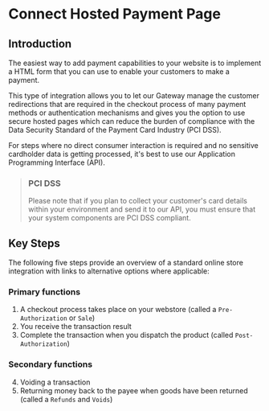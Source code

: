 # Connect Hosted Payment Page

## Introduction

The easiest way to add payment capabilities to your website is to implement a HTML form that you can use to enable your customers to make a payment.

This type of integration allows you to let our Gateway manage the customer redirections that are required in the checkout process of many payment methods or authentication mechanisms and gives you the option to use secure hosted pages which can reduce the burden of compliance with the Data Security Standard of the Payment Card Industry (PCI DSS).

For steps where no direct consumer interaction is required and no sensitive cardholder data is getting processed, it's best to use our Application Programming Interface (API). 


<!-- theme: warning -->

> ### PCI DSS
>
> Please note that if you plan to collect your customer's card details within your environment and send it to our API, you must ensure that your system components are PCI DSS compliant.


## Key Steps

The following five steps provide an overview of a standard online store integration with links to alternative options where applicable:

### Primary functions

1. A checkout process takes place on your webstore (called a `Pre-Authorization` or `Sale`)
2. You receive the transaction result
3. Complete the transaction when you dispatch the product (called `Post-Authorization`)

### Secondary functions

4. Voiding a transaction
5. Returning money back to the payee when goods have been returned (called a `Refunds` and `Voids`)





